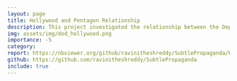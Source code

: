 ```yaml
---
layout: page
title: Hollywood and Pentagon Relationship
description: This project investigated the relationship between the Department of Defense of the United States of America and Hollywood. The results show that Hollywood receives the support of costly and military-related paraphernalia from the top agencies of the DoD and in return sheds good light on DoD in the movies. Simultaneously, DoD cast off the movies that narrated uncomfortable stories about the United States.
img: assets/img/dod_hollywood.png
importance: -5
category:
report: https://nbviewer.org/github/ravinitheshreddy/SubtlePropaganda/blob/main/report/Studying%20the%20Hollywood%20and%20Pentagon%20Relationship.pdf
github: https://github.com/ravinitheshreddy/SubtlePropaganda
include: true
---
```

